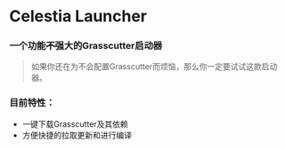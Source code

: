 # Celestia Launcher
### 一个功能~~不~~强大的Grasscutter启动器

> 如果你还在为不会配置Grasscutter而烦恼，那么你一定要试试这款启动器。

### 目前特性：
- 一键下载Grasscutter及其依赖
- 方便快捷的拉取更新和进行编译